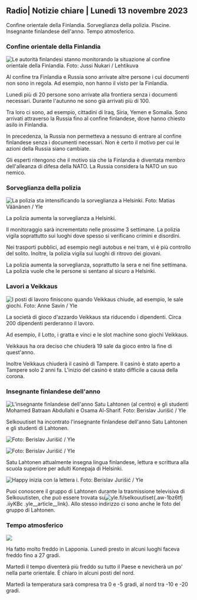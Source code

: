 ## Radio\| Notizie chiare \| Lunedì 13 novembre 2023

Confine orientale della Finlandia. Sorveglianza della polizia. Piscine. Insegnante finlandese dell'anno. Tempo atmosferico.

### Confine orientale della Finlandia

![Le autorità finlandesi stanno monitorando la situazione al confine orientale della Finlandia. Foto: Jussi Nukari / Lehtikuva](https://images.cdn.yle.fi/image/upload/c_crop,h_2880,w_5120,x_0,y_171/ar_1.7777777777777777,c_fill,g_faces,h_675,w_1200/dpr_1.0/q_auto:eco/f_auto/fl_lossy/v1699859472/39-11996406551cb5a3d93a)

Al confine tra Finlandia e Russia sono arrivate altre persone i cui documenti non sono in regola. Ad esempio, non hanno il visto per la Finlandia.

Lunedì più di 20 persone sono arrivate alla frontiera senza i documenti necessari. Durante l'autunno ne sono già arrivati più di 100.

Tra loro ci sono, ad esempio, cittadini di Iraq, Siria, Yemen e Somalia. Sono arrivati attraverso la Russia fino al confine finlandese, dove hanno chiesto asilo in Finlandia.

In precedenza, la Russia non permetteva a nessuno di entrare al confine finlandese senza i documenti necessari. Non è certo il motivo per cui le azioni della Russia siano cambiate.

Gli esperti ritengono che il motivo sia che la Finlandia è diventata membro dell'alleanza di difesa della NATO. La Russia considera la NATO un suo nemico.

### Sorveglianza della polizia

![La polizia sta intensificando la sorveglianza a Helsinki. Foto: Matias Väänänen / Yle](https://images.cdn.yle.fi/image/upload/c_crop,h_2889,w_5148,x_0,y_107/ar_1.7777777777777777,c_fill,g_faces,h_675,w_1200/dpr_1.0/q_auto:eco/f_auto/fl_lossy/v1697807957/39-11771286512a4e83c1e1)

La polizia aumenta la sorveglianza a Helsinki.

Il monitoraggio sarà incrementato nelle prossime 3 settimane. La polizia vigila soprattutto sui luoghi dove spesso si verificano crimini e disordini.

Nei trasporti pubblici, ad esempio negli autobus e nei tram, vi è più controllo del solito. Inoltre, la polizia vigila sui luoghi di ritrovo dei giovani.

La polizia aumenta la sorveglianza, soprattutto la sera e nei fine settimana. La polizia vuole che le persone si sentano al sicuro a Helsinki.

### Lavori a Veikkaus

![I posti di lavoro finiscono quando Veikkaus chiude, ad esempio, le sale giochi. Foto: Anne Savin / Yle](https://images.cdn.yle.fi/image/upload/c_crop,h_1928,w_3427,x_567,y_428/ar_1.7777777777777777,c_fill,g_faces,h_675,w_1200/dpr_1.0/q_auto:eco/f_auto/fl_lossy/v1633956464/39-86542961643200866ed)

La società di gioco d'azzardo Veikkaus sta riducendo i dipendenti. Circa 200 dipendenti perderanno il lavoro.

Ad esempio, il Lotto, i gratta e vinci e le slot machine sono giochi Veikkaus.

Veikkaus ha ora deciso che chiuderà 19 sale da gioco entro la fine di quest'anno.

Inoltre Veikkaus chiuderà il casinò di Tampere. Il casinò è stato aperto a Tampere solo 2 anni fa. L'inizio del casinò è stato difficile a causa della corona.

### Insegnante finlandese dell'anno

![L'insegnante finlandese dell'anno Satu Lahtonen (al centro) e gli studenti Mohamed Batraan Abdullahi e Osama Al-Sharif. Foto: Berislav Jurišić / Yle](https://images.cdn.yle.fi/image/upload/c_crop,h_2982,w_5300,x_0,y_0/ar_1.7777777777777777,c_fill,g_faces,h_675,w_1200/dpr_1.0/q_auto:eco/f_auto/fl_lossy/v1699438785/39-1197531654b5ee49bf1f)

Selkouutiset ha incontrato l'insegnante finlandese dell'anno Satu Lahtonen e gli studenti di Lahtonen.

![ Foto: Berislav Jurišić / Yle](https://images.cdn.yle.fi/image/upload/c_crop,h_3153,w_5603,x_0,y_0/ar_1.7777777777777777,c_fill,g_faces,h_675,w_1200/dpr_1.0/q_auto:eco/f_auto/fl_lossy/v1699438827/39-1197537654b5ee95baf1)

![ Foto: Berislav Jurišić / Yle](https://images.cdn.yle.fi/image/upload/c_crop,h_3362,w_5987,x_0,y_0/ar_1.7777777777777777,c_fill,g_faces,h_675,w_1200/dpr_1.0/q_auto:eco/f_auto/fl_lossy/v1699438816/39-1197536654b5ee899b41)

Satu Lahtonen attualmente insegna lingua finlandese, lettura e scrittura alla scuola superiore per adulti Konepaja di Helsinki.

![Happy inizia con la lettera i. Foto: Berislav Jurišić / Yle](https://images.cdn.yle.fi/image/upload/c_crop,h_3362,w_5987,x_0,y_0/ar_1.7777777777777777,c_fill,g_faces,h_675,w_1200/dpr_1.0/q_auto:eco/f_auto/fl_lossy/v1699438816/39-1197535654b5ee7e3b58)

Puoi conoscere il gruppo di Lahtonen durante la trasmissione televisiva di Selkouutisten, che può essere trovata su![yle.fi/selkouutiset](https://yle.fi/selkouutiset){.aw-1bz6tfj .iiyKBc .yle__article__link}. Allo stesso indirizzo ci sono anche le foto del gruppo di Lahtonen.

### Tempo atmosferico

![](https://images.cdn.yle.fi/image/upload/c_crop,h_1080,w_1919,x_0,y_0/ar_1.7777777777777777,c_fill,g_faces,h_675,w_1200/dpr_1.0/q_auto:eco/f_auto/fl_lossy/v1699893163/39-119999365524f872df8f)

Ha fatto molto freddo in Lapponia. Lunedì presto in alcuni luoghi faceva freddo fino a 27 gradi.

Martedì il tempo diventerà più freddo su tutto il Paese e nevicherà un po' nella parte orientale. È chiaro in alcuni posti del nord.

Martedì la temperatura sarà compresa tra 0 e -5 gradi, al nord tra -10 e -20 gradi.